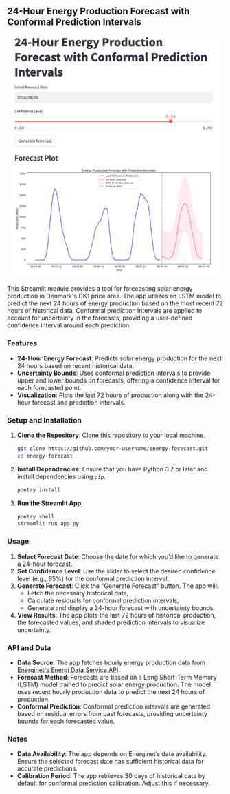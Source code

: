 ## 24-Hour Energy Production Forecast with Conformal Prediction Intervals

![Streamlit dashboard with conformal predictions](./plots/Screenshot%202024-10-28%20at%2012.58.02.png)

This Streamlit module provides a tool for forecasting solar energy production in Denmark's DK1 price area. The app utilizes an LSTM model to predict the next 24 hours of energy production based on the most recent 72 hours of historical data. Conformal prediction intervals are applied to account for uncertainty in the forecasts, providing a user-defined confidence interval around each prediction.

### Features
- **24-Hour Energy Forecast**: Predicts solar energy production for the next 24 hours based on recent historical data.
- **Uncertainty Bounds**: Uses conformal prediction intervals to provide upper and lower bounds on forecasts, offering a confidence interval for each forecasted point.
- **Visualization**: Plots the last 72 hours of production along with the 24-hour forecast and prediction intervals.

### Setup and Installation
1. **Clone the Repository**: Clone this repository to your local machine.
    ```bash
    git clone https://github.com/your-username/energy-forecast.git
    cd energy-forecast
    ```

2. **Install Dependencies**: Ensure that you have Python 3.7 or later and install dependencies using `pip`.
    ```bash
    poetry install
    ```

3. **Run the Streamlit App**:
    ```bash
    poetry shell
    streamlit run app.py
    ```

### Usage
1. **Select Forecast Date**: Choose the date for which you’d like to generate a 24-hour forecast.
2. **Set Confidence Level**: Use the slider to select the desired confidence level (e.g., 95%) for the conformal prediction interval.
3. **Generate Forecast**: Click the "Generate Forecast" button. The app will:
   - Fetch the necessary historical data,
   - Calculate residuals for conformal prediction intervals,
   - Generate and display a 24-hour forecast with uncertainty bounds.
4. **View Results**: The app plots the last 72 hours of historical production, the forecasted values, and shaded prediction intervals to visualize uncertainty.

### API and Data
- **Data Source**: The app fetches hourly energy production data from [Energinet's Energi Data Service API](https://api.energidataservice.dk/).
- **Forecast Method**: Forecasts are based on a Long Short-Term Memory (LSTM) model trained to predict solar energy production. The model uses recent hourly production data to predict the next 24 hours of production.
- **Conformal Prediction**: Conformal prediction intervals are generated based on residual errors from past forecasts, providing uncertainty bounds for each forecasted value.

### Notes
- **Data Availability**: The app depends on Energinet’s data availability. Ensure the selected forecast date has sufficient historical data for accurate predictions.
- **Calibration Period**: The app retrieves 30 days of historical data by default for conformal prediction calibration. Adjust this if necessary.
